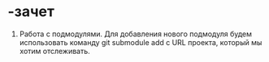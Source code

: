 # -зачет
1. Работа с подмодулями. Для добавления нового подмодуля будем использовать команду git submodule add с URL проекта, который мы хотим отслеживать.

